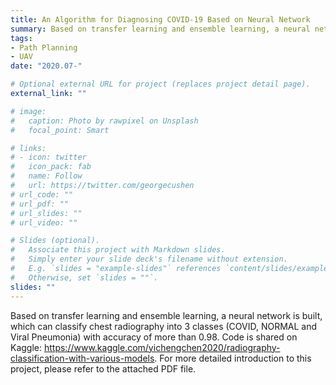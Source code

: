 ```yaml
---
title: An Algorithm for Diagnosing COVID-19 Based on Neural Network
summary: Based on transfer learning and ensemble learning, a neural network is built, which can classify chest radiography into 3 classes (COVID, NORMAL and Viral Pneumonia) with accuracy of more than 0.98.
tags:
- Path Planning
- UAV
date: "2020.07-"

# Optional external URL for project (replaces project detail page).
external_link: ""

# image:
#   caption: Photo by rawpixel on Unsplash
#   focal_point: Smart

# links:
# - icon: twitter
#   icon_pack: fab
#   name: Follow
#   url: https://twitter.com/georgecushen
# url_code: ""
# url_pdf: ""
# url_slides: ""
# url_video: ""

# Slides (optional).
#   Associate this project with Markdown slides.
#   Simply enter your slide deck's filename without extension.
#   E.g. `slides = "example-slides"` references `content/slides/example-slides.md`.
#   Otherwise, set `slides = ""`.
slides: ""
---
```


Based on transfer learning and ensemble learning, a neural network is built, which can classify chest radiography into 3 classes (COVID, NORMAL and Viral Pneumonia) with accuracy of more than 0.98. Code is shared on Kaggle: https://www.kaggle.com/yichengchen2020/radiography-classification-with-various-models. For more detailed introduction to this project, please refer to the attached PDF file.